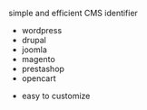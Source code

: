 simple and efficient CMS identifier
- wordpress
- drupal
- joomla
- magento
- prestashop
- opencart
+ easy to customize
